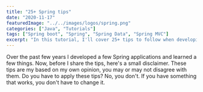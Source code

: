 ```yaml
---
title: "25+ Spring tips"
date: "2020-11-17"
featuredImage: "../../images/logos/spring.png"
categories: ["Java", "Tutorials"]
tags: ["Spring boot", "Spring", "Spring Data", "Spring MVC"]
excerpt: "In this tutorial, I'll cover 25+ tips to follow when developing Spring applications."
---
```


Over the past few years I developed a few Spring applications and learned a few things. 
Now, before I share the tips, here's a small disclaimer. 
These tips are my based on my own opinion, you may or may not disagree with them. 
Do you have to apply these tips? No, you don't. 
If you have something that works, you don't have to change it.


